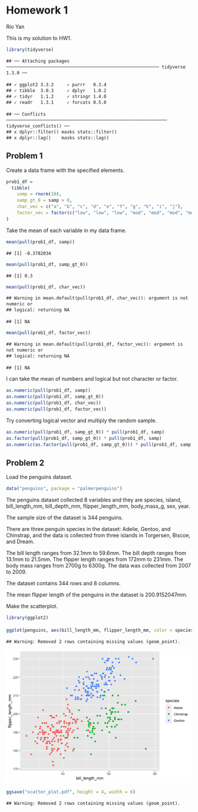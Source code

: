 Homework 1
================
Rio Yan

This is my solution to HW1.

``` r
library(tidyverse)
```

    ## ── Attaching packages ────────────────────────────────────────────────────────── tidyverse 1.3.0 ──

    ## ✓ ggplot2 3.3.2     ✓ purrr   0.3.4
    ## ✓ tibble  3.0.3     ✓ dplyr   1.0.2
    ## ✓ tidyr   1.1.2     ✓ stringr 1.4.0
    ## ✓ readr   1.3.1     ✓ forcats 0.5.0

    ## ── Conflicts ───────────────────────────────────────────────────────────── tidyverse_conflicts() ──
    ## x dplyr::filter() masks stats::filter()
    ## x dplyr::lag()    masks stats::lag()

## Problem 1

Create a data frame with the specified elements.

``` r
prob1_df = 
  tibble(
    samp = rnorm(10),
    samp_gt_0 = samp > 0,
    char_vec = c("a", "b", "c", "d", "e", "f", "g", "h", "i", "j"),
    factor_vec = factor(c("low", "low", "low", "mod", "mod", "mod", "mod", "high", "high", "high"))
)
```

Take the mean of each variable in my data frame.

``` r
mean(pull(prob1_df, samp))
```

    ## [1] -0.3782034

``` r
mean(pull(prob1_df, samp_gt_0))
```

    ## [1] 0.3

``` r
mean(pull(prob1_df, char_vec))
```

    ## Warning in mean.default(pull(prob1_df, char_vec)): argument is not numeric or
    ## logical: returning NA

    ## [1] NA

``` r
mean(pull(prob1_df, factor_vec))
```

    ## Warning in mean.default(pull(prob1_df, factor_vec)): argument is not numeric or
    ## logical: returning NA

    ## [1] NA

I can take the mean of numbers and logical but not character or factor.

``` r
as.numeric(pull(prob1_df, samp))
as.numeric(pull(prob1_df, samp_gt_0))
as.numeric(pull(prob1_df, char_vec))
as.numeric(pull(prob1_df, factor_vec))
```

Try converting logical vector and multiply the random sample.

``` r
as.numeric(pull(prob1_df, samp_gt_0)) * pull(prob1_df, samp)
as.factor(pull(prob1_df, samp_gt_0)) * pull(prob1_df, samp)
as.numeric(as.factor(pull(prob1_df, samp_gt_0))) * pull(prob1_df, samp)
```

## Problem 2

Load the penguins dataset.

``` r
data("penguins", package = "palmerpenguins")
```

The penguins dataset collected 8 variables and they are species, island,
bill\_length\_mm, bill\_depth\_mm, flipper\_length\_mm, body\_mass\_g,
sex, year.

The sample size of the dataset is 344 penguins.

There are three penguin species in the dataset: Adelie, Gentoo, and
Chinstrap, and the data is collected from three islands in Torgersen,
Biscoe, and Dream.

The bill length ranges from 32.1mm to 59.6mm. The bill depth ranges from
13.1mm to 21.5mm. The flipper length ranges from 172mm to 231mm. The
body mass ranges from 2700g to 6300g. The data was collected from 2007
to 2009.

The dataset contains 344 rows and 8 columns.

The mean flipper length of the penguins in the dataset is 200.9152047mm.

Make the scatterplot.

``` r
library(ggplot2)

ggplot(penguins, aes(bill_length_mm, flipper_length_mm, color = species)) + geom_point()
```

    ## Warning: Removed 2 rows containing missing values (geom_point).

![](p8105_hw1_xy2476_files/figure-gfm/plot_scatter-1.png)<!-- -->

``` r
ggsave("scatter_plot.pdf", height = 4, width = 6)
```

    ## Warning: Removed 2 rows containing missing values (geom_point).
